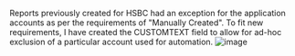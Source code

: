 Reports previously created for HSBC had an exception for the application accounts as per the requirements of "Manually Created". To fit new requirements, I have created the CUSTOMTEXT field to allow for ad-hoc exclusion of a particular account used for automation. 
![image](https://github.com/mattboyce2001/SQL_Reports/assets/90758673/8831c5fc-cdc9-4aee-9a27-f2bbcec61679)
